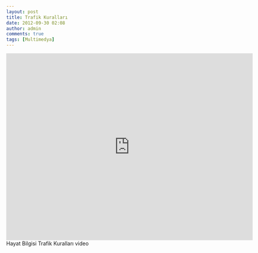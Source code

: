 ```yaml
---
layout: post
title: Trafik Kuralları
date: 2012-09-30 02:08
author: admin
comments: true
tags: [Multimedya]
---
```

<iframe width="660" height="500" src="http://www.eba.gov.tr/embed.php?type=v&id=video4f4dbde6df36f" frameborder="0" allowfullscreen></iframe>
Hayat Bilgisi Trafik Kuralları  video
